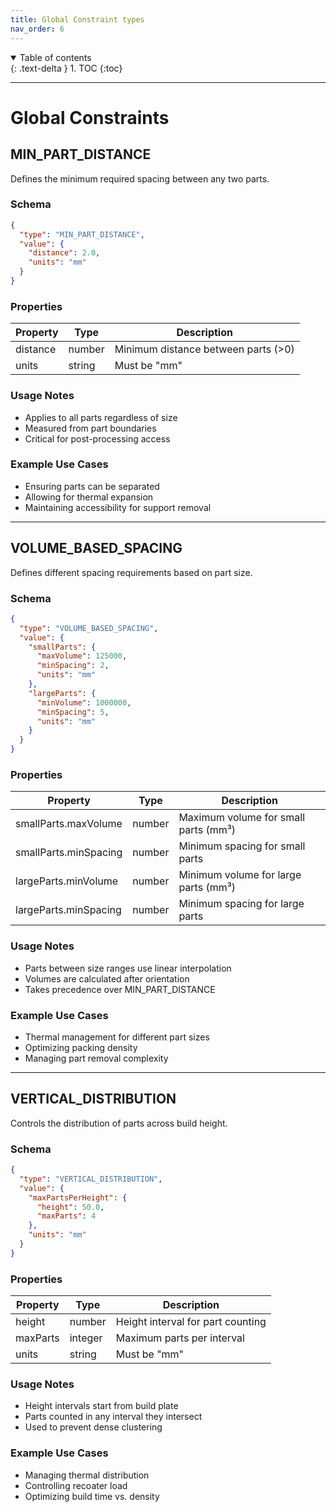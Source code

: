 ```yaml
---
title: Global Constraint types
nav_order: 6
---
```


<details open markdown="block">
  <summary>
    Table of contents
  </summary>
  {: .text-delta }
1. TOC
{:toc}
</details>

---

# Global Constraints

## MIN_PART_DISTANCE

Defines the minimum required spacing between any two parts.

### Schema
```json
{
  "type": "MIN_PART_DISTANCE",
  "value": {
    "distance": 2.0,
    "units": "mm"
  }
}
```

### Properties
| Property | Type | Description |
|----------|------|-------------|
| distance | number | Minimum distance between parts (>0) |
| units | string | Must be "mm" |

### Usage Notes
- Applies to all parts regardless of size
- Measured from part boundaries
- Critical for post-processing access

### Example Use Cases
- Ensuring parts can be separated
- Allowing for thermal expansion
- Maintaining accessibility for support removal

---

## VOLUME_BASED_SPACING

Defines different spacing requirements based on part size.

### Schema
```json
{
  "type": "VOLUME_BASED_SPACING",
  "value": {
    "smallParts": {
      "maxVolume": 125000,
      "minSpacing": 2,
      "units": "mm"
    },
    "largeParts": {
      "minVolume": 1000000,
      "minSpacing": 5,
      "units": "mm"
    }
  }
}
```

### Properties
| Property | Type | Description |
|----------|------|-------------|
| smallParts.maxVolume | number | Maximum volume for small parts (mm³) |
| smallParts.minSpacing | number | Minimum spacing for small parts |
| largeParts.minVolume | number | Minimum volume for large parts (mm³) |
| largeParts.minSpacing | number | Minimum spacing for large parts |

### Usage Notes
- Parts between size ranges use linear interpolation
- Volumes are calculated after orientation
- Takes precedence over MIN_PART_DISTANCE

### Example Use Cases
- Thermal management for different part sizes
- Optimizing packing density
- Managing part removal complexity

---

## VERTICAL_DISTRIBUTION

Controls the distribution of parts across build height.

### Schema
```json
{
  "type": "VERTICAL_DISTRIBUTION",
  "value": {
    "maxPartsPerHeight": {
      "height": 50.0,
      "maxParts": 4
    },
    "units": "mm"
  }
}
```

### Properties
| Property | Type | Description |
|----------|------|-------------|
| height | number | Height interval for part counting |
| maxParts | integer | Maximum parts per interval |
| units | string | Must be "mm" |

### Usage Notes
- Height intervals start from build plate
- Parts counted in any interval they intersect
- Used to prevent dense clustering

### Example Use Cases
- Managing thermal distribution
- Controlling recoater load
- Optimizing build time vs. density